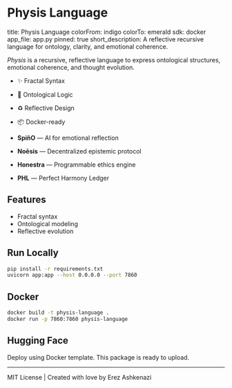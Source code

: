 # Physis Language
title: Physis Language
colorFrom: indigo
colorTo: emerald
sdk: docker
app_file: app.py
pinned: true
short_description: A reflective recursive language for ontology, clarity, and emotional coherence.

_Physis_ is a recursive, reflective language to express ontological structures, emotional coherence, and thought evolution.

- ✨ Fractal Syntax
- 🧠 Ontological Logic
- ♻️ Reflective Design
- 📦 Docker-ready


- **SpiñO** — AI for emotional reflection
- **Noēsis** — Decentralized epistemic protocol
- **Honestra** — Programmable ethics engine
- **PHL** — Perfect Harmony Ledger

## Features

- Fractal syntax
- Ontological modeling
- Reflective evolution

## Run Locally

```bash
pip install -r requirements.txt
uvicorn app:app --host 0.0.0.0 --port 7860
```

## Docker

```bash
docker build -t physis-language .
docker run -p 7860:7860 physis-language
```

## Hugging Face

Deploy using Docker template. This package is ready to upload.

---
MIT License | Created with love by Erez Ashkenazi


